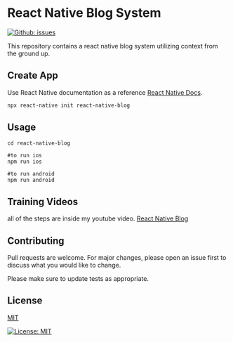 # React Native Blog System

[![Github: issues](https://img.shields.io/github/issues/javivilchis/react-native-blog?style=plastic&style=for-the-badge&logo=react)](https://github.com/javivilchis/react-native-blog/issues)

This repository contains a react native blog system utilizing context from the ground up.

## Create App

Use React Native documentation as a reference [React Native Docs](https://reactnative.dev/).

```bash
npx react-native init react-native-blog
```

## Usage

```
cd react-native-blog

#to run ios
npm run ios

#to run android
npm run android
```
## Training Videos
all of the steps are inside my youtube video.
[React Native Blog](https://www.youtube.com/watch?v=uq9TTZh2Jbc&list=PLtvvbQqh_2opGaxCfAykvhxYi-0hkrSYl)

## Contributing
Pull requests are welcome. For major changes, please open an issue first to discuss what you would like to change.

Please make sure to update tests as appropriate.

## License
[MIT](https://github.com/javivilchis/react-native-blog/blob/main/LICENSE)

[![License: MIT](https://img.shields.io/badge/License-MIT-yellow.svg)](https://opensource.org/licenses/MIT)

